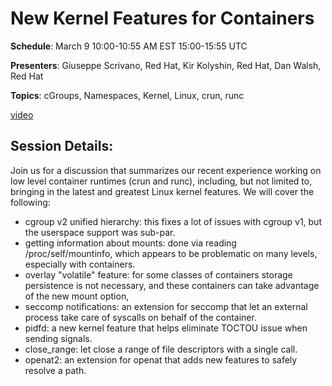 # New Kernel Features for Containers

**Schedule**: March 9 10:00-10:55 AM EST 15:00-15:55 UTC

**Presenters**: Giuseppe Scrivano, Red Hat, Kir Kolyshin, Red Hat, Dan Walsh, Red Hat

**Topics**: cGroups, Namespaces, Kernel, Linux, crun, runc

[video](https://youtu.be/eyPkTye-D0U)

## Session Details:

Join us for a discussion that summarizes our recent experience working on low level container runtimes (crun and runc), including, but not limited to, bringing in the latest and greatest Linux kernel features.
We will cover the following:
* cgroup v2 unified hierarchy: this fixes a lot of issues with cgroup v1, but the userspace support was sub-par.
* getting information about mounts: done via reading /proc/self/mountinfo, which appears to be problematic on many levels, especially with containers.
* overlay "volatile" feature: for some classes of containers storage persistence is not necessary, and these containers can take advantage of the new mount option,
* seccomp notifications: an extension for seccomp that let an external process take care of syscalls on behalf of the container.
* pidfd: a new kernel feature that helps eliminate TOCTOU issue when sending signals.
* close_range: let close a range of file descriptors with a single call.
* openat2: an extension for openat that adds new features to safely resolve a path.
